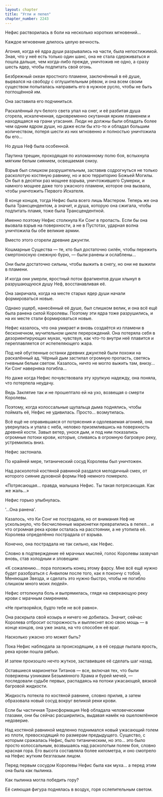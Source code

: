 ```yaml
---
layout: chapter
title: "Угли и пепел"
chapter_number: 2243
---
```




Нефис растворилась в боли на несколько коротких мгновений...

Каждое мгновение длилось целую вечность.

Агония, когда её ядра души разрывались на части, была непостижимой. Зная, что у неё есть только один шанс, она не стала сдерживаться и пошла дальше, чем когда-либо прежде, уничтожив не одно, а сразу шесть ядер, чтобы подпитать свой огонь.

Безбрежный океан яростного пламени, заключённый в её душе, вырвался на свободу с оглушительным рёвом, и она всем своим существом попыталась направить его в нужное русло, чтобы не быть поглощённой им.

Она заставила его подчиниться.

Раскалённый луч белого света упал на снег, и её разбитая душа сгорела, искалеченная, одновременно окутанная ярким пламенем и находящаяся на грани угасания. Люди не должны были обладать более чем одним ядром души, но даже если бы кто-то и обладал большим количеством, потеря шести из них мгновенно и полностью уничтожила бы его...

Но душа Неф была особенной.

Паутина трещин, проходящая по изломанному полю боя, вспыхнула мягким белым сиянием, освещаемая снизу.

Взрыв был слишком разрушительным, заставив содрогнуться не только расколотую костяную равнину, но и всю территорию Божьей Могилы. Он был в десятки раз мощнее взрыва, уничтожившего Сумерки, и намного мощнее даже того ужасного пламени, которое она вызвала, чтобы уничтожить Первого Искателя.

В конце концов, тогда Нефис была всего лишь Мастером. Теперь же она была Трансцендентом, а значит, и душа, которую она сжигала, чтобы подпитать пламя, тоже была Трансцендентной.

Именно поэтому Нефис столкнула Ки Сонг в пропасть. Если бы она вызвала взрыв на поверхности, а не в Пустотах, ударная волна уничтожила бы обе великие армии.

Вместо этого сгорели древние джунгли.

Кошмарные Существа — те, кто был достаточно силён, чтобы пережить смертоносную снежную бурю, — были ранены и ослаблены...

Они были достаточно сильны, чтобы выжить в снегу, но они не выжили в пламени.

И когда они умерли, яростный поток фрагментов души хлынул в разрушающуюся душу Неф, восстанавливая её.

Она закричала, когда на месте старых ядер души начали формироваться новые.

Однако ущерб, нанесённый её душе, был слишком велик, и она всё ещё была ранена силой Королевы. Поэтому эти ядра тоже разрушились, и на их месте стали формироваться новые.

Нефис казалось, что она умирает и вновь создаётся из пламени в бесконечном, мучительном цикле перерождений. Она потеряла себя в дезориентирующих муках, чувствуя, как что-то внутри неё плавится и переплавляется от испепеляющего жара.

Под ней обугленные останки древних джунглей были похожи на раскалённый ад. Чёрный дым застилал огромную пропасть, светясь гневным белым светом. Казалось, ничто не могло выжить там, внизу... Ки Сонг наверняка погибла...

Но даже когда Нефис почувствовала эту хрупкую надежду, она поняла, что потерпела неудачу.

Ведь Заклятие так и не прошептало ей на ухо, возвещая о смерти Королевы.

Поэтому, когда колоссальные щупальца дыма поднялись, чтобы поймать её, Нефис не удивилась. Просто... возмутилась.

Всё ещё не оправившаяся от потрясения и одолеваемая агонией, она увернулась и упала с неба, неловко приземлившись на поверхность древней кости. Завыл ветер, унося дым, и под ним показались огромные потоки крови, которые, сливаясь в огромную багровую реку, устремились вниз.

Нефис застонала.

По крайней мере, титанический сосуд Королевы был уничтожен.

Над расколотой костяной равниной раздался мелодичный смех, от которого сияние духовной формы Неф немного померкло.

«Потрясающая... правда, малышка Нефис. Ты такая потрясающая. Как же жаль...»

Нефис горько улыбнулась.

'...Она ранена'.

Казалось, что Ки Сонг не пострадала, но от внимания Неф не ускользнуло, что бесчисленные марионетки превратились в пепел... и что огромная река крови осталась на расстоянии, а не утопила её. Королева определённо пострадала от взрыва.

Конечно, она пострадала не так сильно, как Нефис.

Словно в подтверждение её мрачных мыслей, голос Королевы зазвучал вновь, став холодным и зловещим:

«К сожалению... пора положить конец этому фарсу. Мне всё ещё нужно будет разобраться с Анвилом после того, как я покончу с тобой, Меняющая Звезда, и сделать это нужно быстро, чтобы не погибло слишком много моих людей».

Нефис оттолкнула боль и выпрямилась, глядя на сверкающую реку крови с мрачным смирением.

«Не притворяйся, будто тебе не всё равно».

Она раскрыла свой козырь и ничего не добилась. Значит, сейчас Королева отбросит осторожность и выплеснет всю свою мощь — в конце концов, она уже знала, на что способен её враг.

Насколько ужасно это может быть?

Пока Нефис наблюдала за происходящим, а в её сердце пылала ярость, река крови пошла рябью.

И затем произошло нечто жуткое, заставившее её сделать шаг назад.

Оставшиеся марионетки Титанов — все, включая тех, что были повержены узниками Безымянного Храма и бурей мечей, — последовали судьбе первых, распадаясь на потоки ужасающей, вязкой багровой жидкости.

Жидкость потекла по костяной равнине, словно прилив, а затем образовала новый сосуд вокруг великой реки крови.

Если бы частичная Трансформация Неф обладала человеческими глазами, они бы сейчас расширились, выдавая намёк на ошеломлённое недоверие.

Над костяной равниной медленно поднимался новый ужасающий голем из плоти, превосходящий по размерам предыдущего. Существо, с которым сражалась Нефис, было титаническим, но это... это было просто колоссальным, возвышаясь над расколотым полем боя, словно красная гора. Его высота составляла более километра, и оно смотрело на Нефис жутким безглазым лицом.

Перед первым сосудом Королевы Нефис была как муха... а перед этим она была как пылинка.

Как пылинка могла победить гору?

Её сияющая фигура поднялась в воздух, горя ослепительным светом.

